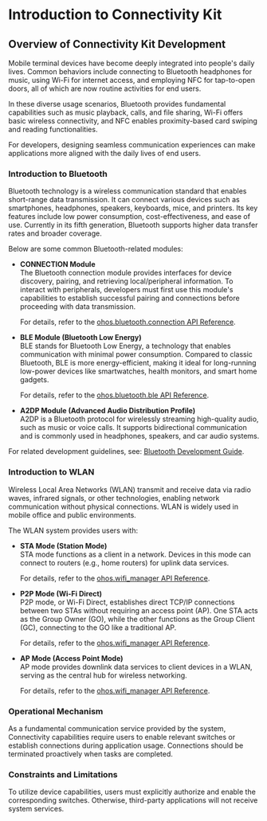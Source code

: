 # Introduction to Connectivity Kit  

## Overview of Connectivity Kit Development  

Mobile terminal devices have become deeply integrated into people's daily lives. Common behaviors include connecting to Bluetooth headphones for music, using Wi-Fi for internet access, and employing NFC for tap-to-open doors, all of which are now routine activities for end users.  

In these diverse usage scenarios, Bluetooth provides fundamental capabilities such as music playback, calls, and file sharing, Wi-Fi offers basic wireless connectivity, and NFC enables proximity-based card swiping and reading functionalities.  

For developers, designing seamless communication experiences can make applications more aligned with the daily lives of end users.  

### Introduction to Bluetooth  

Bluetooth technology is a wireless communication standard that enables short-range data transmission. It can connect various devices such as smartphones, headphones, speakers, keyboards, mice, and printers. Its key features include low power consumption, cost-effectiveness, and ease of use. Currently in its fifth generation, Bluetooth supports higher data transfer rates and broader coverage.  

Below are some common Bluetooth-related modules:  

- **CONNECTION Module**  
  The Bluetooth connection module provides interfaces for device discovery, pairing, and retrieving local/peripheral information. To interact with peripherals, developers must first use this module's capabilities to establish successful pairing and connections before proceeding with data transmission.  

  For details, refer to the [ohos.bluetooth.connection API Reference](../../../API_Reference/source_en/apis/ConnectivityKit/cj-apis-bluetooth-connection.md).  

- **BLE Module (Bluetooth Low Energy)**  
  BLE stands for Bluetooth Low Energy, a technology that enables communication with minimal power consumption. Compared to classic Bluetooth, BLE is more energy-efficient, making it ideal for long-running low-power devices like smartwatches, health monitors, and smart home gadgets.  

  For details, refer to the [ohos.bluetooth.ble API Reference](../../../API_Reference/source_en/apis/ConnectivityKit/cj-apis-bluetooth-ble.md).  

- **A2DP Module (Advanced Audio Distribution Profile)**  
  A2DP is a Bluetooth protocol for wirelessly streaming high-quality audio, such as music or voice calls. It supports bidirectional communication and is commonly used in headphones, speakers, and car audio systems.  

For related development guidelines, see: [Bluetooth Development Guide](./bluetooth/cj-bluetooth-overview.md).  

### Introduction to WLAN  

Wireless Local Area Networks (WLAN) transmit and receive data via radio waves, infrared signals, or other technologies, enabling network communication without physical connections. WLAN is widely used in mobile office and public environments.  

The WLAN system provides users with:  
- **STA Mode (Station Mode)**  
  STA mode functions as a client in a network. Devices in this mode can connect to routers (e.g., home routers) for uplink data services.  

  For details, refer to the [ohos.wifi_manager API Reference](../../../API_Reference/source_en/apis/ConnectivityKit/cj-apis-wifi_manager.md).  

- **P2P Mode (Wi-Fi Direct)**  
  P2P mode, or Wi-Fi Direct, establishes direct TCP/IP connections between two STAs without requiring an access point (AP). One STA acts as the Group Owner (GO), while the other functions as the Group Client (GC), connecting to the GO like a traditional AP.  

  For details, refer to the [ohos.wifi_manager API Reference](../../../API_Reference/source_en/apis/ConnectivityKit/cj-apis-wifi_manager.md).  

- **AP Mode (Access Point Mode)**  
  AP mode provides downlink data services to client devices in a WLAN, serving as the central hub for wireless networking.  

  For details, refer to the [ohos.wifi_manager API Reference](../../../API_Reference/source_en/apis/ConnectivityKit/cj-apis-wifi_manager.md).  

### Operational Mechanism  

As a fundamental communication service provided by the system, Connectivity capabilities require users to enable relevant switches or establish connections during application usage. Connections should be terminated proactively when tasks are completed.  

### Constraints and Limitations  

To utilize device capabilities, users must explicitly authorize and enable the corresponding switches. Otherwise, third-party applications will not receive system services.